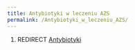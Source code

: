 ```yaml
---
title: Antybiotyki w leczeniu AZS
permalink: /Antybiotyki_w_leczeniu_AZS/
---
```


1.  REDIRECT [Antybiotyki](/atopedia/Antybiotyki "wikilink")
